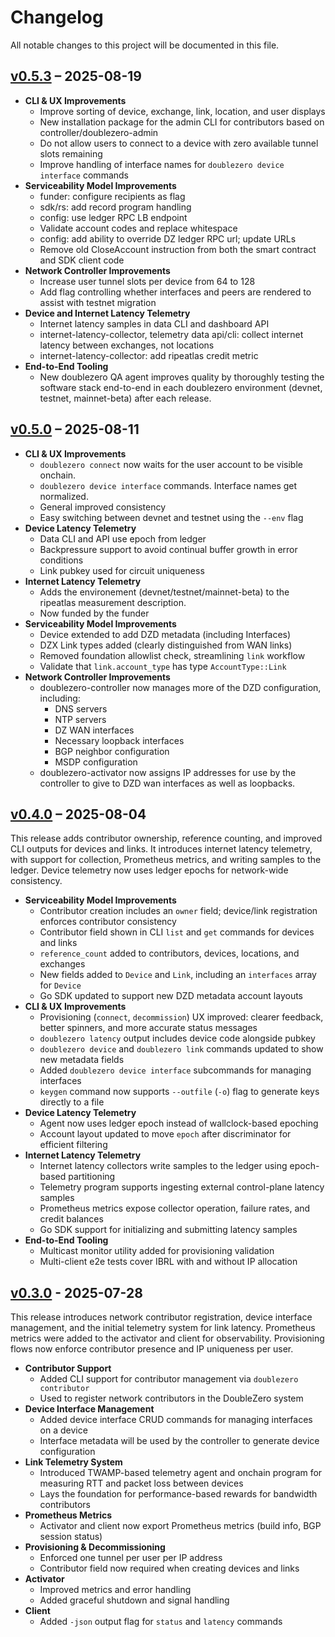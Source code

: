 # Changelog

All notable changes to this project will be documented in this file.

## [v0.5.3](https://github.com/malbeclabs/doublezero/compare/client/v0.5.0...client/v0.5.3) – 2025-08-19

- **CLI & UX Improvements**
	- Improve sorting of device, exchange, link, location, and user displays
	- New installation package for the admin CLI for contributors based on controller/doublezero-admin
	- Do not allow users to connect to a device with zero available tunnel slots remaining
	- Improve handling of interface names for `doublezero device interface` commands
- **Serviceability Model Improvements**
	- funder: configure recipients as flag
	- sdk/rs: add record program handling
	- config: use ledger RPC LB endpoint
	- Validate account codes and replace whitespace
	- config: add ability to override DZ ledger RPC url; update URLs
	- Remove old CloseAccount instruction from both the smart contract and SDK client code
- **Network Controller Improvements**
	- Increase user tunnel slots per device from 64 to 128
	- Add flag controlling whether interfaces and peers are rendered to assist with testnet migration
- **Device and Internet Latency Telemetry**
	- Internet latency samples in data CLI and dashboard API
	- internet-latency-collector, telemetry data api/cli: collect internet latency between exchanges, not locations
	- internet-latency-collector: add ripeatlas credit metric
- **End-to-End Tooling**
	- New doublezero QA agent improves quality by thoroughly testing the software stack end-to-end in each doublezero environment (devnet, testnet, mainnet-beta) after each release.

## [v0.5.0](https://github.com/malbeclabs/doublezero/compare/client/v0.4.0...client/v0.5.0) – 2025-08-11

- **CLI & UX Improvements**
    - `doublezero connect` now waits for the user account to be visible onchain.
    - `doublezero device interface` commands. Interface names get normalized.
    - General improved consistency
    - Easy switching between devnet and testnet using the `--env` flag
- **Device Latency Telemetry**
    - Data CLI and API use epoch from ledger
    - Backpressure support to avoid continual buffer growth in error conditions
    - Link pubkey used for circuit uniqueness
- **Internet Latency Telemetry**
    - Adds the environement (devnet/testnet/mainnet-beta) to the ripeatlas measurement description.
    - Now funded by the funder
- **Serviceability Model Improvements**
    - Device extended to add DZD metadata (including Interfaces)
    - DZX Link types added (clearly distinguished from WAN links)
    - Removed foundation allowlist check, streamlining `link` workflow
    * Validate that `link.account_type` has type `AccountType::Link`
- **Network Controller Improvements**
    - doublezero-controller now manages more of the DZD configuration, including:
        - DNS servers
        - NTP servers
        - DZ WAN interfaces
        - Necessary loopback interfaces
        - BGP neighbor configuration
        - MSDP configuration
    - doublezero-activator now assigns IP addresses for use by the controller to give to DZD wan interfaces as well as loopbacks.

## [v0.4.0](https://github.com/malbeclabs/doublezero/compare/client/v0.3.0...client/v0.4.0) – 2025-08-04

This release adds contributor ownership, reference counting, and improved CLI outputs for devices and links. It introduces internet latency telemetry, with support for collection, Prometheus metrics, and writing samples to the ledger. Device telemetry now uses ledger epochs for network-wide consistency.

- **Serviceability Model Improvements**
    - Contributor creation includes an `owner` field; device/link registration enforces contributor consistency
    - Contributor field shown in CLI `list` and `get` commands for devices and links
    - `reference_count` added to contributors, devices, locations, and exchanges
    - New fields added to `Device` and `Link`, including an `interfaces` array for `Device`
    - Go SDK updated to support new DZD metadata account layouts
- **CLI & UX Improvements**
    - Provisioning (`connect`, `decommission`) UX improved: clearer feedback, better spinners, and more accurate status messages
    - `doublezero latency` output includes device code alongside pubkey
    - `doublezero device` and `doublezero link` commands updated to show new metadata fields
    - Added `doublezero device interface` subcommands for managing interfaces
    - `keygen` command now supports `--outfile` (`-o`) flag to generate keys directly to a file
- **Device Latency Telemetry**
    - Agent now uses ledger epoch instead of wallclock-based epoching
    - Account layout updated to move `epoch` after discriminator for efficient filtering
- **Internet Latency Telemetry**
    - Internet latency collectors write samples to the ledger using epoch-based partitioning
    - Telemetry program supports ingesting external control-plane latency samples
    - Prometheus metrics expose collector operation, failure rates, and credit balances
    - Go SDK support for initializing and submitting latency samples
- **End-to-End Tooling**
    - Multicast monitor utility added for provisioning validation
    - Multi-client e2e tests cover IBRL with and without IP allocation

## [v0.3.0](https://github.com/malbeclabs/doublezero/compare/client/v0.2.2...client/v0.3.0) - 2025-07-28

This release introduces network contributor registration, device interface management, and the initial telemetry system for link latency. Prometheus metrics were added to the activator and client for observability. Provisioning flows now enforce contributor presence and IP uniqueness per user.

- **Contributor Support**
    - Added CLI support for contributor management via `doublezero contributor`
    - Used to register network contributors in the DoubleZero system
- **Device Interface Management**
    - Added device interface CRUD commands for managing interfaces on a device
    - Interface metadata will be used by the controller to generate device configuration
- **Link Telemetry System**
    - Introduced TWAMP-based telemetry agent and onchain program for measuring RTT and packet loss between devices
    - Lays the foundation for performance-based rewards for bandwidth contributors
- **Prometheus Metrics**
    - Activator and client now export Prometheus metrics (build info, BGP session status)
- **Provisioning & Decommissioning**
    - Enforced one tunnel per user per IP address
    - Contributor field now required when creating devices and links
- **Activator**
    - Improved metrics and error handling
    - Added graceful shutdown and signal handling
- **Client**
    - Added `-json` output flag for `status` and `latency` commands

